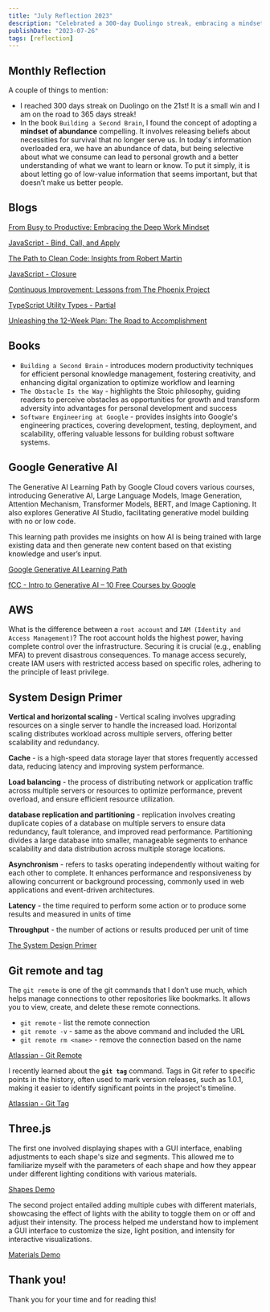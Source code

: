 ```yaml
---
title: "July Reflection 2023"
description: "Celebrated a 300-day Duolingo streak, embracing a mindset of abundance. Explored blogs, books, AI, AWS, system design, Git, and Three.js. 🚀"
publishDate: "2023-07-26"
tags: [reflection]
---
```


## Monthly Reflection

A couple of things to mention:

- I reached 300 days streak on Duolingo on the 21st! It is a small win and I am on the road to 365 days streak!
- In the book `Building a Second Brain`, I found the concept of adopting a **mindset of abundance** compelling. It involves releasing beliefs about necessities for survival that no longer serve us. In today's information overloaded era, we have an abundance of data, but being selective about what we consume can lead to personal growth and a better understanding of what we want to learn or know. To put it simply, it is about letting go of low-value information that seems important, but that doesn’t make us better people.

## Blogs

[From Busy to Productive: Embracing the Deep Work Mindset](https://victoriacheng15.vercel.app/posts/from-busy-to-productive-embracing-the-deep-work-mindset)

[JavaScript - Bind, Call, and Apply](https://victoriacheng15.vercel.app/posts/javascript-bind-call-and-apply)

[The Path to Clean Code: Insights from Robert Martin](https://victoriacheng15.vercel.app/posts/the-path-to-clean-code-insights-from-robert-martin)

[JavaScript - Closure](https://victoriacheng15.vercel.app/posts/javascript-closure)

[Continuous Improvement: Lessons from The Phoenix Project](https://victoriacheng15.vercel.app/posts/continuous-improvement-lessons-from-the-phoenix-project)

[TypeScript Utility Types - Partial](https://victoriacheng15.vercel.app/posts/typescript-utility-types-partial)

[Unleashing the 12-Week Plan: The Road to Accomplishment](https://victoriacheng15.vercel.app/posts/unleashing-the-12week-plan-the-road-to-accomplishment)

## Books

- `Building a Second Brain` - introduces modern productivity techniques for efficient personal knowledge management, fostering creativity, and enhancing digital organization to optimize workflow and learning
- `The Obstacle Is the Way` - highlights the Stoic philosophy, guiding readers to perceive obstacles as opportunities for growth and transform adversity into advantages for personal development and success
- `Software Engineering at Google` - provides insights into Google's engineering practices, covering development, testing, deployment, and scalability, offering valuable lessons for building robust software systems.

## Google Generative AI

The Generative AI Learning Path by Google Cloud covers various courses, introducing Generative AI, Large Language Models, Image Generation, Attention Mechanism, Transformer Models, BERT, and Image Captioning. It also explores Generative AI Studio, facilitating generative model building with no or low code.

This learning path provides me insights on how AI is being trained with large existing data and then generate new content based on that existing knowledge and user’s input.

[Google Generative AI Learning Path](https://www.cloudskillsboost.google/journeys/118)

[fCC - Intro to Generative AI – 10 Free Courses by Google](https://www.freecodecamp.org/news/intro-to-generative-ai-10-free-courses-by-google/)

## AWS

What is the difference between a `root account` and `IAM (Identity and Access Management)`? The root account holds the highest power, having complete control over the infrastructure. Securing it is crucial (e.g., enabling MFA) to prevent disastrous consequences. To manage access securely, create IAM users with restricted access based on specific roles, adhering to the principle of least privilege.

## System Design Primer

**Vertical and horizontal scaling** - Vertical scaling involves upgrading resources on a single server to handle the increased load. Horizontal scaling distributes workload across multiple servers, offering better scalability and redundancy.

**Cache** - is a high-speed data storage layer that stores frequently accessed data, reducing latency and improving system performance.

**Load balancing** - the process of distributing network or application traffic across multiple servers or resources to optimize performance, prevent overload, and ensure efficient resource utilization.

**database replication and partitioning** - replication involves creating duplicate copies of a database on multiple servers to ensure data redundancy, fault tolerance, and improved read performance. Partitioning divides a large database into smaller, manageable segments to enhance scalability and data distribution across multiple storage locations.

**Asynchronism** - refers to tasks operating independently without waiting for each other to complete. It enhances performance and responsiveness by allowing concurrent or background processing, commonly used in web applications and event-driven architectures.

**Latency** - the time required to perform some action or to produce some results and measured in units of time

**Throughput** - the number of actions or results produced per unit of time

[The System Design Primer](https://github.com/donnemartin/system-design-primer#readme)

## Git remote and tag

The `git remote` is one of the git commands that I don’t use much, which helps manage connections to other repositories like bookmarks. It allows you to view, create, and delete these remote connections.

- `git remote` - list the remote connection
- `git remote -v` - same as the above command and included the URL
- `git remote rm <name>` - remove the connection based on the name

[Atlassian - Git Remote](https://www.atlassian.com/git/tutorials/syncing)

I recently learned about the **`git tag`** command. Tags in Git refer to specific points in the history, often used to mark version releases, such as 1.0.1, making it easier to identify significant points in the project's timeline.

[Atlassian - Git Tag](https://www.atlassian.com/git/tutorials/inspecting-a-repository/git-tag)

## Three.js

The first one involved displaying shapes with a GUI interface, enabling adjustments to each shape's size and segments. This allowed me to familiarize myself with the parameters of each shape and how they appear under different lighting conditions with various materials.

[Shapes Demo](https://victoriacheng15.github.io/three-js-demo/2-shapes/)

The second project entailed adding multiple cubes with different materials, showcasing the effect of lights with the ability to toggle them on or off and adjust their intensity. The process helped me understand how to implement a GUI interface to customize the size, light position, and intensity for interactive visualizations.

[Materials Demo](https://victoriacheng15.github.io/three-js-demo/3-materials/)

## Thank you!

Thank you for your time and for reading this!
